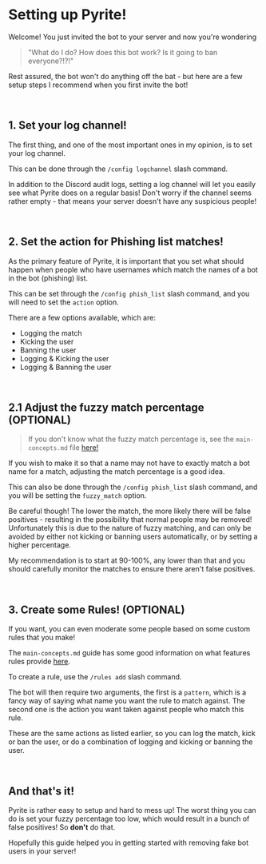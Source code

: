 # **Setting up Pyrite!**


Welcome! You just invited the bot to your server and now you're wondering 
> "What do I do? How does this bot work? Is it going to ban everyone?!?!"

Rest assured, the bot won't do anything off the bat - but here are a few setup steps I recommend when you first invite the bot!

<br>


## **1. Set your log channel!**

The first thing, and one of the most important ones in my opinion, is to set your log channel.

This can be done through the `/config logchannel` slash command.

In addition to the Discord audit logs, setting a log channel will let you easily see what Pyrite does on a regular basis! Don't worry if the channel seems rather empty - that means your server doesn't have any suspicious people!

<br>

## **2. Set the action for Phishing list matches!**

As the primary feature of Pyrite, it is important that you set what should happen when people who have usernames which match the names of a bot in the bot (phishing) list.

This can be set through the `/config phish_list` slash command, and you will need to set the `action` option.

There are a few options available, which are:
- Logging the match
- Kicking the user
- Banning the user
- Logging & Kicking the user
- Logging & Banning the user

<br>

## **2.1 Adjust the fuzzy match percentage (OPTIONAL)**

> If you don't know what the fuzzy match percentage is, see the `main-concepts.md` file [here!](https://github.com/Pyrite-X/Pyrite/blob/main/guides/main-concepts.md)

If you wish to make it so that a name may not have to exactly match a bot name for a match, adjusting the match percentage is a good idea. 

This can also be done through the `/config phish_list` slash command, and you will be setting the `fuzzy_match` option.

Be careful though! The lower the match, the more likely there will be false positives - resulting in the possibility that normal people may be removed! Unfortunately this is due to the nature of fuzzy matching, and can only be avoided by either not kicking or banning users automatically, or by setting a higher percentage.

My recommendation is to start at 90-100%, any lower than that and you should carefully monitor the matches to ensure there aren't false positives.

<br>


## **3. Create some Rules! (OPTIONAL)**

If you want, you can even moderate some people based on some custom rules that you make!

The `main-concepts.md` guide has some good information on what features rules provide [here](https://github.com/Pyrite-X/Pyrite/blob/main/guides/main-concepts.md). 

To create a rule, use the `/rules add` slash command.

The bot will then require two arguments, the first is a `pattern`, which is a fancy way of saying what name you want the rule to match against. The second one is the action you want taken against people who match this rule. 

These are the same actions as listed earlier, so you can log the match, kick or ban the user, or do a combination of logging and kicking or banning the user.

<br>

## **And that's it!**

Pyrite is rather easy to setup and hard to mess up! The worst thing you can do is set your fuzzy percentage too low, which would result in a bunch of false positives! So **don't** do that.

Hopefully this guide helped you in getting started with removing fake bot users in your server!
